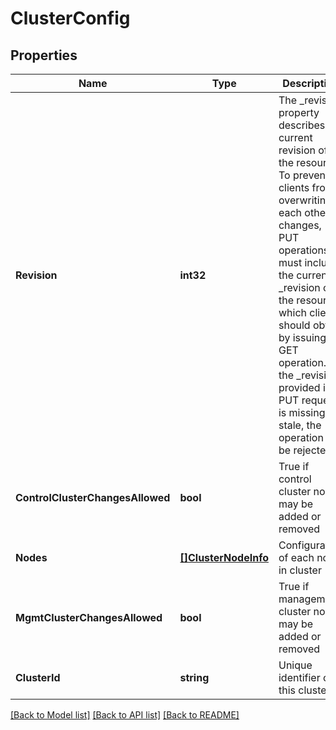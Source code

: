 # ClusterConfig

## Properties
Name | Type | Description | Notes
------------ | ------------- | ------------- | -------------
**Revision** | **int32** | The _revision property describes the current revision of the resource. To prevent clients from overwriting each other&#x27;s changes, PUT operations must include the current _revision of the resource, which clients should obtain by issuing a GET operation. If the _revision provided in a PUT request is missing or stale, the operation will be rejected. | [optional] [default to null]
**ControlClusterChangesAllowed** | **bool** | True if control cluster nodes may be added or removed | [optional] [default to null]
**Nodes** | [**[]ClusterNodeInfo**](ClusterNodeInfo.md) | Configuration of each node in cluster | [optional] [default to null]
**MgmtClusterChangesAllowed** | **bool** | True if management cluster nodes may be added or removed | [optional] [default to null]
**ClusterId** | **string** | Unique identifier of this cluster | [optional] [default to null]

[[Back to Model list]](../README.md#documentation-for-models) [[Back to API list]](../README.md#documentation-for-api-endpoints) [[Back to README]](../README.md)

